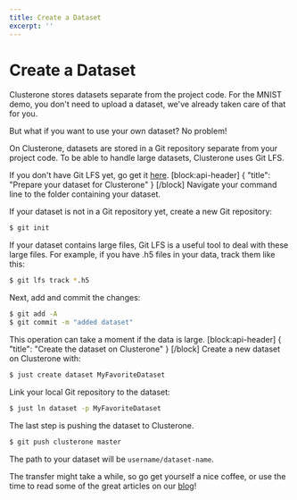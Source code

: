 ```yaml
---
title: Create a Dataset
excerpt: ''
---
```


# Create a Dataset

Clusterone stores datasets separate from the project code. For the MNIST demo, you don't need to upload a dataset, we've already taken care of that for you.

But what if you want to use your own dataset? No problem!

On Clusterone, datasets are stored in a Git repository separate from your project code. To be able to handle large datasets, Clusterone uses Git LFS.

If you don't have Git LFS yet, go get it [here](https://git-lfs.github.com/). \[block:api-header\] { "title": "Prepare your dataset for Clusterone" } \[/block\] Navigate your command line to the folder containing your dataset.

If your dataset is not in a Git repository yet, create a new Git repository:

```bash
$ git init
```

If your dataset contains large files, Git LFS is a useful tool to deal with these large files. For example, if you have .h5 files in your data, track them like this:

```bash
$ git lfs track *.h5
```

Next, add and commit the changes:

```bash
$ git add -A
$ git commit -m "added dataset"
```

This operation can take a moment if the data is large. \[block:api-header\] { "title": "Create the dataset on Clusterone" } \[/block\] Create a new dataset on Clusterone with:

```bash
$ just create dataset MyFavoriteDataset
```

Link your local Git repository to the dataset:

```bash
$ just ln dataset -p MyFavoriteDataset
```

The last step is pushing the dataset to Clusterone.

```bash
$ git push clusterone master
```

The path to your dataset will be `username/dataset-name`.

The transfer might take a while, so go get yourself a nice coffee, or use the time to read some of the great articles on our [blog](http://medium.com/clusterone)!


